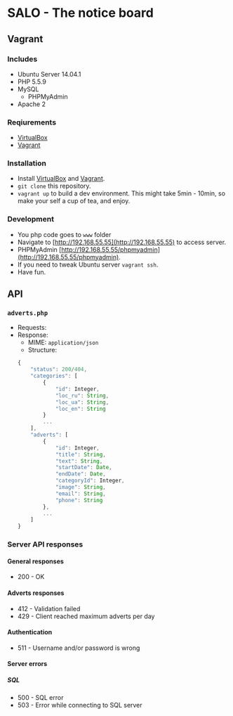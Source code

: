 SALO - The notice board
====

## Vagrant
### Includes
 * Ubuntu Server 14.04.1
 * PHP 5.5.9
 * MySQL
    + PHPMyAdmin
 * Apache 2

### Reqiurements

 * [VirtualBox](https://www.virtualbox.org/wiki/Downloads)
 * [Vagrant](https://www.vagrantup.com/downloads.html)

### Installation
 
 * Install [VirtualBox](https://www.virtualbox.org/wiki/Downloads) and [Vagrant](https://www.vagrantup.com/downloads.html).
 * `git clone` this repository.
 * `vagrant up` to build a dev environment. This might take 5min - 10min, so make your self a cup of tea, and enjoy.

### Development

 * You php code goes to `www` folder
 * Navigate to [http://192.168.55.55](http://192.168.55.55) to access server.
 * PHPMyAdmin [http://192.168.55.55/phpmyadmin](http://192.168.55.55/phpmyadmin).
 * If you need to tweak Ubuntu server `vagrant ssh`.
 * Have fun.

## API

### `adverts.php`
 + Requests: 
 + Response:
    + MIME: `application/json`
    + Structure:
    ```js
    {
        "status": 200/404,
        "categories": [
            {
                "id": Integer,
                "loc_ru": String,
                "loc_ua": String,
                "loc_en": String
            }
            ...
        ],
        "adverts": [
            {
                "id": Integer,
                "title": String,
                "text": String,
                "startDate": Date,
                "endDate": Date,
                "categoryId": Integer,
                "image": String,
                "email": String,
                "phone": String
            },
            ...
        ]
    }
    ```

### Server API responses 

#### General responses
 + 200 - OK

#### Adverts responses
 + 412 - Validation failed
 + 429 - Client reached maximum adverts per day
 
#### Authentication
 + 511 - Username and/or password is wrong

#### Server errors
##### SQL
 + 500 - SQL error
 + 503 - Error while connecting to SQL server
